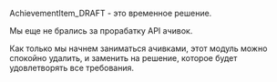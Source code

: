 AchievementItem_DRAFT - это временное решение.

Мы еще не брались за прорабатку API ачивок.

Как только мы начнем заниматься ачивками, этот модуль можно спокойно удалить,
и заменить на решение, которое будет удовлетворять все требования.
